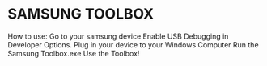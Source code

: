 # SAMSUNG TOOLBOX
How to use:
Go to your samsung device
Enable USB Debugging in Developer Options.
Plug in your device to your Windows Computer
Run the Samsung Toolbox.exe 
Use the Toolbox!
